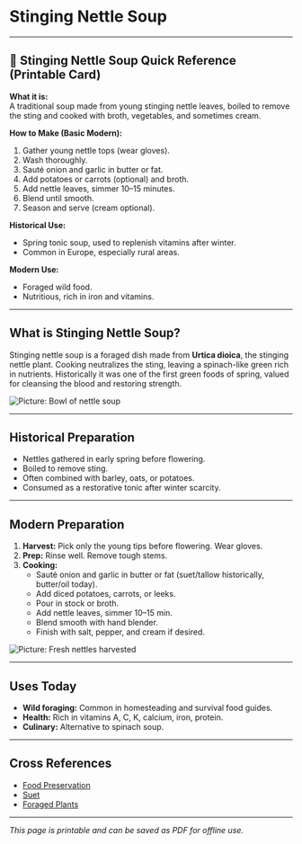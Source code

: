 # Stinging Nettle Soup

---

## 📜 Stinging Nettle Soup Quick Reference (Printable Card)

**What it is:**  
A traditional soup made from young stinging nettle leaves, boiled to remove the sting and cooked with broth, vegetables, and sometimes cream.  

**How to Make (Basic Modern):**  
1. Gather young nettle tops (wear gloves).  
2. Wash thoroughly.  
3. Sauté onion and garlic in butter or fat.  
4. Add potatoes or carrots (optional) and broth.  
5. Add nettle leaves, simmer 10–15 minutes.  
6. Blend until smooth.  
7. Season and serve (cream optional).  

**Historical Use:**  
- Spring tonic soup, used to replenish vitamins after winter.  
- Common in Europe, especially rural areas.  

**Modern Use:**  
- Foraged wild food.  
- Nutritious, rich in iron and vitamins.  

---

## What is Stinging Nettle Soup?  

Stinging nettle soup is a foraged dish made from **Urtica dioica**, the stinging nettle plant. Cooking neutralizes the sting, leaving a spinach-like green rich in nutrients. Historically it was one of the first green foods of spring, valued for cleansing the blood and restoring strength.  

![Picture: Bowl of nettle soup](placeholder-nettle-soup.jpg)

---

## Historical Preparation  

- Nettles gathered in early spring before flowering.  
- Boiled to remove sting.  
- Often combined with barley, oats, or potatoes.  
- Consumed as a restorative tonic after winter scarcity.  

---

## Modern Preparation  

1. **Harvest:** Pick only the young tips before flowering. Wear gloves.  
2. **Prep:** Rinse well. Remove tough stems.  
3. **Cooking:**  
   - Sauté onion and garlic in butter or fat (suet/tallow historically, butter/oil today).  
   - Add diced potatoes, carrots, or leeks.  
   - Pour in stock or broth.  
   - Add nettle leaves, simmer 10–15 min.  
   - Blend smooth with hand blender.  
   - Finish with salt, pepper, and cream if desired.  

![Picture: Fresh nettles harvested](placeholder-nettles-harvest.jpg)

---

## Uses Today  

- **Wild foraging:** Common in homesteading and survival food guides.  
- **Health:** Rich in vitamins A, C, K, calcium, iron, protein.  
- **Culinary:** Alternative to spinach soup.  

---

## Cross References  

- [Food Preservation](food-preservation.md)  
- [Suet](suet.md)  
- [Foraged Plants](plants-index.md)  

---

*This page is printable and can be saved as PDF for offline use.*

